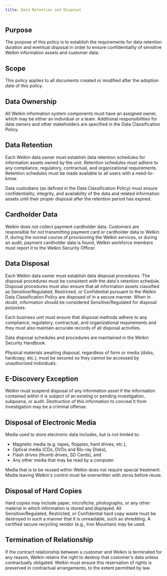 ```yaml
---
title: Data Retention and Disposal
---
```


## Purpose

The purpose of this policy is to establish the requirements for data retention duration and eventual disposal in order to ensure confidentiality of sensitive Welkin information assets and customer data.

## Scope

This policy applies to all documents created or modified after the adoption date of this policy.

## Data Ownership

All Welkin information system components must have an assigned owner, which may be either an individual or a team. Additional responsibilities for data owners and other stakeholders are specified in the Data Classification Policy.


## Data Retention

Each Welkin data owner must establish data retention schedules for information assets owned by the unit. Retention schedules must adhere to any compliance, regulatory, contractual, and organizational requirements. Retention schedules must be made available to all users with a need-to-know.

Data custodians (as defined in the Data Classification Policy) must ensure confidentiality, integrity, and availability of the data and related information assets until their proper disposal after the retention period has expired.


## Cardholder Data

Welkin does not collect payment cardholder data. Customers are responsible for not transmitting payment card or cardholder data to Welkin. If, during the normal course of provisioning the Welkin services, or during an audit, payment cardholder data is found, Welkin workforce members must report it to the Welkin Security Officer.


## Data Disposal

Each Welkin data owner must establish data disposal procedures. The disposal procedures must be consistent with the data's retention schedule. Disposal procedures must also ensure that all information assets classified as Sensitive/Regulated, Restricted, or Confidential pursuant to the Welkin Data Classification Policy are disposed of in a secure manner. When in doubt, information should be considered Sensitive/Regulated for disposal purposes.

Each business unit must ensure that disposal methods adhere to any compliance, regulatory, contractual, and organizational requirements and they must also maintain accurate records of all disposal activities.

Data disposal schedules and procedures are maintained in the Welkin Security Handbook.

Physical materials awaiting disposal, regardless of form or media (disks, hardcopy, etc.), must be secured so they cannot be accessed by unauthorized individuals.


## E-Discovery Exception

Welkin must suspend disposal of any information asset if the information contained within it is subject of an existing or pending investigation, subpoena, or audit. Destruction of this information to conceal it from investigation may be a criminal offense.


## Disposal of Electronic Media

Media used to store electronic data includes, but is not limited to:

*   Magnetic media (e.g. tapes, floppies, hard drives, etc.),
*   Optical media (CDs, DVDs and Blu-ray Disks),
*   Flash drives (thumb drives, SD Cards), and
*   Any other media that may be read by a computer.

Media that is to be reused within Welkin does not require special treatment. Media leaving Welkin's control must be overwritten with zeros before reuse.


## Disposal of Hard Copies

Hard copies may include paper, microfiche, photographs, or any other material in which information is stored and displayed. All Sensitive/Regulated, Restricted, or Confidential hard copy waste must be destroyed in such a manner that it is unreadable, such as shredding. A certified secure recycling vendor (e.g., Iron Mountain) may be used.


## Termination of Relationship

If the contract relationship between a customer and Welkin is terminated for any reason, Welkin retains the right to destroy that customer's data unless contractually obligated. Welkin must ensure this reservation of rights is preserved in contractual arrangements, to the extent permitted by law.
